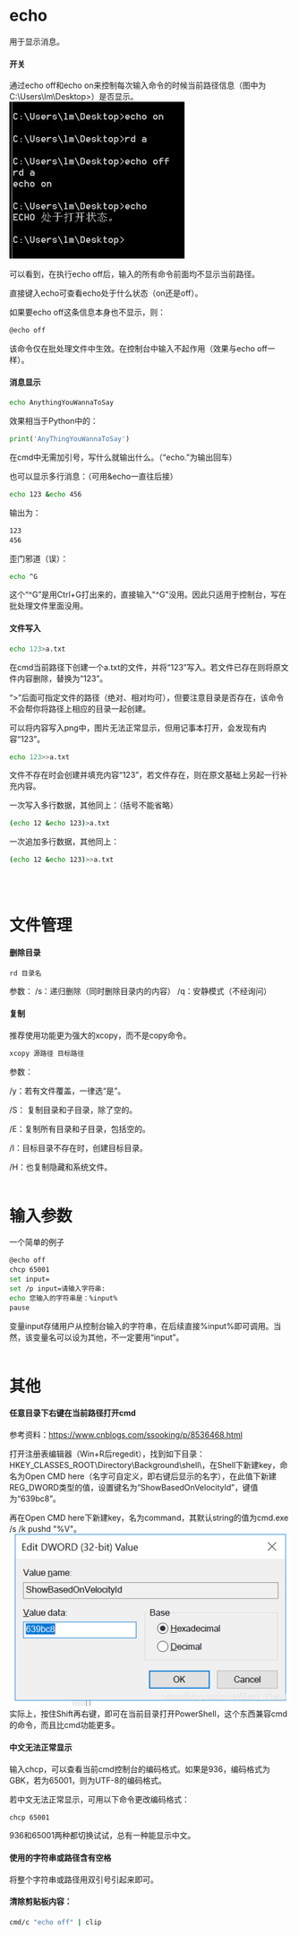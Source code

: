 # echo
用于显示消息。
#### 开关
通过echo off和echo on来控制每次输入命令的时候当前路径信息（图中为C:\Users\lm\Desktop>）是否显示。
![](Windows下cmd使用技巧（持续更新）_1.png)

可以看到，在执行echo off后，输入的所有命令前面均不显示当前路径。

直接键入echo可查看echo处于什么状态（on还是off）。

如果要echo off这条信息本身也不显示，则：
```bash
@echo off
```
该命令仅在批处理文件中生效。在控制台中输入不起作用（效果与echo off一样）。
#### 消息显示
```bash
echo AnythingYouWannaToSay
```
效果相当于Python中的：
```python
print('AnyThingYouWannaToSay')
```
在cmd中无需加引号，写什么就输出什么。（“echo.”为输出回车）

也可以显示多行消息：（可用&echo一直往后接）
```bash
echo 123 &echo 456
```
输出为：
```bash
123
456
```
歪门邪道（误）：
```bash
echo ^G
```
这个“\^G”是用Ctrl+G打出来的，直接输入"\^G"没用。因此只适用于控制台，写在批处理文件里面没用。

#### 文件写入
```bash
echo 123>a.txt
```
在cmd当前路径下创建一个a.txt的文件，并将“123”写入。若文件已存在则将原文件内容删除，替换为“123”。

“\>”后面可指定文件的路径（绝对、相对均可），但要注意目录是否存在，该命令不会帮你将路径上相应的目录一起创建。

可以将内容写入png中，图片无法正常显示，但用记事本打开，会发现有内容“123”。

```bash
echo 123>>a.txt
```
文件不存在时会创建并填充内容“123”，若文件存在，则在原文基础上另起一行补充内容。

一次写入多行数据，其他同上：（括号不能省略）
```bash
(echo 12 &echo 123)>a.txt
```
一次追加多行数据，其他同上：
```bash
(echo 12 &echo 123)>>a.txt
```
<br/><br/>

# 文件管理
#### 删除目录
```bash
rd 目录名
```
参数：
/s：递归删除（同时删除目录内的内容）
/q：安静模式（不经询问）

#### 复制
推荐使用功能更为强大的xcopy，而不是copy命令。
```bash
xcopy 源路径 目标路径
```
参数：

/y：若有文件覆盖，一律选“是”。

/S： 复制目录和子目录，除了空的。

/E：复制所有目录和子目录，包括空的。 

/I：目标目录不存在时，创建目标目录。

/H：也复制隐藏和系统文件。
<br/><br/>

# 输入参数
一个简单的例子
```bash
@echo off
chcp 65001
set input=
set /p input=请输入字符串:
echo 您输入的字符串是：%input%
pause
```
变量input存储用户从控制台输入的字符串，在后续直接%input%即可调用。当然，该变量名可以设为其他，不一定要用“input”。
<br/><br/>

# 其他
#### 任意目录下右键在当前路径打开cmd
参考资料：https://www.cnblogs.com/ssooking/p/8536468.html

打开注册表编辑器（Win+R后regedit），找到如下目录：HKEY_CLASSES_ROOT\Directory\Background\shell\，在Shell下新建key，命名为Open CMD here（名字可自定义，即右键后显示的名字），在此值下新建REG_DWORD类型的值，设置键名为“ShowBasedOnVelocityId”，键值为“639bc8”。

再在Open CMD here下新建key，名为command，其默认string的值为cmd.exe /s /k pushd "%V"。
![](Windows下cmd使用技巧（持续更新）_2.png)
实际上，按住Shift再右键，即可在当前目录打开PowerShell，这个东西兼容cmd的命令，而且比cmd功能更多。
#### 中文无法正常显示
输入chcp，可以查看当前cmd控制台的编码格式。如果是936，编码格式为GBK，若为65001，则为UTF-8的编码格式。

若中文无法正常显示，可用以下命令更改编码格式：
```bash
chcp 65001
```
936和65001两种都切换试试，总有一种能显示中文。
#### 使用的字符串或路径含有空格
将整个字符串或路径用双引号引起来即可。

#### 清除剪贴板内容：
```bash
cmd/c "echo off" | clip
```